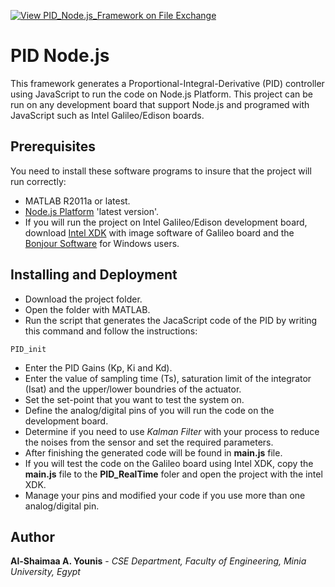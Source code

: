 [![View PID_Node.js_Framework on File Exchange](https://www.mathworks.com/matlabcentral/images/matlab-file-exchange.svg)](https://www.mathworks.com/matlabcentral/fileexchange/73931-pid_node-js_framework)

# PID Node.js
This framework generates a Proportional-Integral-Derivative (PID) controller using JavaScript to run the code on Node.js Platform. 
This project can be run on any development board that support Node.js and programed with JavaScript such as Intel Galileo/Edison boards.

## Prerequisites
You need to install these software programs to insure that the project will run correctly:
* MATLAB R2011a or latest. 
* [Node.js Platform](https://nodejs.org/en/download/current/) 'latest version'. 
* If you will run the project on Intel Galileo/Edison development board, download [Intel XDK](https://drive.google.com/open?id=1MemFAQFdlOa_4mGAE-A2eo5DJW6lD6-d) with image software of Galileo board and the [Bonjour Software](https://bonjour.en.softonic.com/) for Windows users.

## Installing and Deployment
* Download the project folder.
* Open the folder with MATLAB.
* Run the script that generates the JacaScript code of the PID by writing this command and follow the instructions:
```
PID_init
```
* Enter the PID Gains (Kp, Ki and Kd).
* Enter the value of sampling time (Ts), saturation limit of the integrator (Isat) and the upper/lower boundries of the actuator.
* Set the set-point that you want to test the system on.
* Define the analog/digital pins of you will run the code on the development board.
* Determine if you need to use *Kalman Filter* with your process to reduce the noises from the sensor and set the required parameters. 
* After finishing the generated code will be found in **main.js** file.
* If you will test the code on the Galileo board using Intel XDK, copy the **main.js** file to the **PID_RealTime** foler and open the project with the intel XDK.
* Manage your pins and modified your code if you use more than one analog/digital pin. 

## Author
 **Al-Shaimaa A. Younis** - *CSE Department, Faculty of Engineering, Minia University, Egypt*
